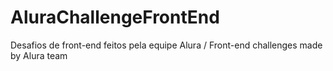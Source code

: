 # AluraChallengeFrontEnd
Desafios de front-end feitos pela equipe Alura / Front-end challenges made by Alura team
